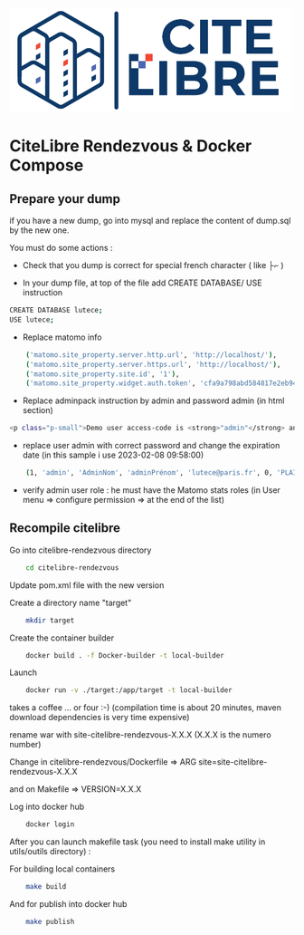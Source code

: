 ![alt text](utils/Images/CiteLibre_500.png "Cite Libre")
# CiteLibre Rendezvous & Docker Compose

## Prepare your dump


if you have a new dump, go into mysql and replace the content of dump.sql by the new one.

You must do some actions :

* Check that you dump is correct for special french character ( like ├⌐ )

* In your dump file, at top of the file add  CREATE DATABASE/ USE instruction 

```bash
CREATE DATABASE lutece;
USE lutece;
```

* Replace matomo info
  
```bash
	('matomo.site_property.server.http.url', 'http://localhost/'),
	('matomo.site_property.server.https.url', 'http://localhost/'),
	('matomo.site_property.site.id', '1'),
    ('matomo.site_property.widget.auth.token', 'cfa9a798abd584817e2eb94d7bc14bb0'),
``` 

* Replace adminpack instruction by admin and password admin (in html section)
  
```bash
<p class="p-small">Demo user access-code is <strong>"admin"</strong> and the password is <strong>"adminadmin"</strong>
``` 

* replace user admin with correct password and change the expiration date (in this sample i use 2023-02-08 09:58:00)
```bash
	(1, 'admin', 'AdminNom', 'adminPrénom', 'lutece@paris.fr', 0, 'PLAINTEXT:adminadmin', 'fr', 0, 0, 0, '2023-02-08 09:58:00', 1698479072663, 0, '2022-10-28 09:44:32', 'all'),
``` 

* verify  admin user role : he must have the Matomo stats roles (in User menu => configure permission => at the end of the list)

## Recompile citelibre


Go into citelibre-rendezvous directory

```bash
    cd citelibre-rendezvous
```

Update pom.xml file with the new version

Create a directory name "target"

```bash
    mkdir target
```

Create the container builder

```bash
    docker build . -f Docker-builder -t local-builder 
```

Launch

```bash
    docker run -v ./target:/app/target -t local-builder 
```


takes a coffee ... or four :-) (compilation time is about 20 minutes, maven download dependencies is very time expensive)

rename war with site-citelibre-rendezvous-X.X.X (X.X.X is the numero number) 


Change in citelibre-rendezvous/Dockerfile  => ARG site=site-citelibre-rendezvous-X.X.X

and on Makefile => VERSION=X.X.X


Log into docker hub

```bash
    docker login
```

After you can launch makefile task (you need to install make utility in utils/outils directory)  : 

For building local containers 

```bash
    make build
```


And for publish into docker hub

```bash
    make publish
```
